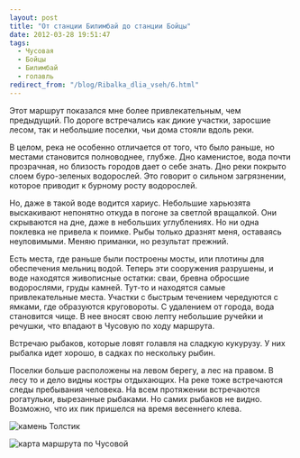 ```yaml
---
layout: post
title: "От станции Билимбай до станции Бойцы"
date: 2012-03-28 19:51:47
tags:
  - Чусовая
  - Бойцы
  - Билимбай
  - голавль
redirect_from: "/blog/Ribalka_dlia_vseh/6.html"
---
```

Этот маршрут показался мне более привлекательным, чем предыдущий. По
дороге встречались как дикие участки, заросшие лесом, так и небольшие
поселки, чьи дома стояли вдоль реки.

В целом, река не особенно отличается от того, что было раньше, но
местами становится полноводнее, глубже. Дно каменистое, вода почти
прозрачная, но близость городов дает о себе знать. Дно реки покрыто
слоем буро-зеленых водорослей. Это говорит о сильном загрязнении,
которое приводит к бурному росту водорослей.

Но, даже в такой воде водится хариус. Небольшие харьюзята выскакивают
непонятно откуда в погоне за светлой вращалкой. Они скрываются на дне,
даже в небольших углублениях. Но ни одна поклевка не привела к поимке.
Рыбы только дразнят меня, оставаясь неуловимыми. Меняю приманки, но
результат прежний.

Есть места, где раньше были построены мосты, или плотины для обеспечения
мельниц водой. Теперь эти сооружения разрушены, и воде находятся
живописные остатки: сваи, бревна обросшие водорослями, груды камней.
Тут-то и находятся самые привлекательные места. Участки с быстрым
течением чередуются с ямками, где образуются круговороты. С удалением от
города, вода становится чище. В нее вносят свою лепту небольшие ручейки
и речушки, что впадают в Чусовую по ходу маршрута.

Встречаю рыбаков, которые ловят голавля на сладкую кукурузу. У них
рыбалка идет хорошо, в садках по нескольку рыбин.

Поселки больше расположены на левом берегу, а лес на правом. В лесу то и
дело видны костры отдыхающих. На реке тоже встречаются следы пребывания
человека. На всем протяжении встречаются рогатульки, вырезанные
рыбаками. Но самих рыбаков не видно. Возможно, что их пик пришелся на
время весеннего клева.

![камень
Толстик](http://fishingguru.ru/uploads/images/00/00/01/2012/03/28/410135.jpg)

![карта маршрута по
Чусовой](http://fishingguru.ru/uploads/images/00/00/01/2012/03/28/353ed6.jpg)
